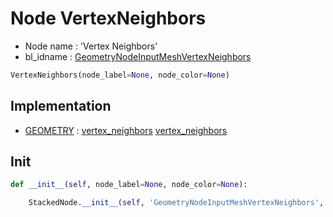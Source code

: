 # Node VertexNeighbors

- Node name : 'Vertex Neighbors'
- bl_idname : [GeometryNodeInputMeshVertexNeighbors](https://docs.blender.org/api/current/bpy.types.GeometryNodeInputMeshVertexNeighbors.html)


``` python
VertexNeighbors(node_label=None, node_color=None)
```
## Implementation

- [GEOMETRY](/docs/GeoNodes/GEOMETRY.md) : [vertex_neighbors](/docs/GeoNodes/GEOMETRY.md#vertex_neighbors) [vertex_neighbors](/docs/GeoNodes/GEOMETRY.md#vertex_neighbors)

## Init

``` python
def __init__(self, node_label=None, node_color=None):

    StackedNode.__init__(self, 'GeometryNodeInputMeshVertexNeighbors', node_label=node_label, node_color=node_color)
```
